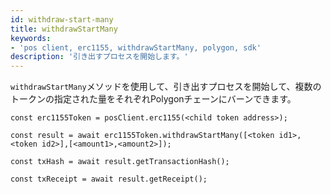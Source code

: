 ```yaml
---
id: withdraw-start-many
title: withdrawStartMany
keywords:
- 'pos client, erc1155, withdrawStartMany, polygon, sdk'
description: '引き出すプロセスを開始します。'
---
```


`withdrawStartMany`メソッドを使用して、引き出すプロセスを開始して、複数のトークンの指定された量をそれぞれPolygonチェーンにバーンできます。

```
const erc1155Token = posClient.erc1155(<child token address>);

const result = await erc1155Token.withdrawStartMany([<token id1>, <token id2>],[<amount1>,<amount2>]);

const txHash = await result.getTransactionHash();

const txReceipt = await result.getReceipt();

```
